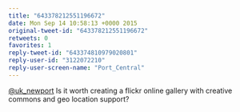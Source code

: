 ```yaml
---
title: "643378212551196672"
date: Mon Sep 14 10:58:13 +0000 2015
original-tweet-id: "643378212551196672"
retweets: 0
favorites: 1
reply-tweet-id: "643374810979020801"
reply-user-id: "3122072210"
reply-user-screen-name: "Port_Central"
---
```

<a href="https://twitter.com/uk_newport">@uk_newport</a> Is it worth creating a flickr online gallery with creative commons and geo location support?

